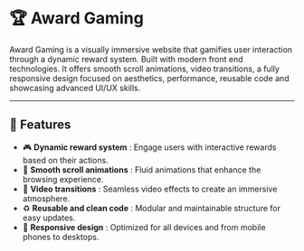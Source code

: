 # 🏆 Award Gaming

Award Gaming is a visually immersive website that gamifies user interaction through a dynamic reward system. Built with modern front end technologies. It offers smooth scroll animations, video transitions, a fully responsive design focused on aesthetics, performance, reusable code and showcasing advanced UI/UX skills.

---

## 🚀 Features  
- 🎮 **Dynamic reward system** : Engage users with interactive rewards based on their actions.  
- 🔄 **Smooth scroll animations** : Fluid animations that enhance the browsing experience.  
- 🎥 **Video transitions** : Seamless video effects to create an immersive atmosphere.
- ♻️ **Reusable and clean code** : Modular and maintainable structure for easy updates. 
- 📱 **Responsive design** : Optimized for all devices and from mobile phones to desktops.
